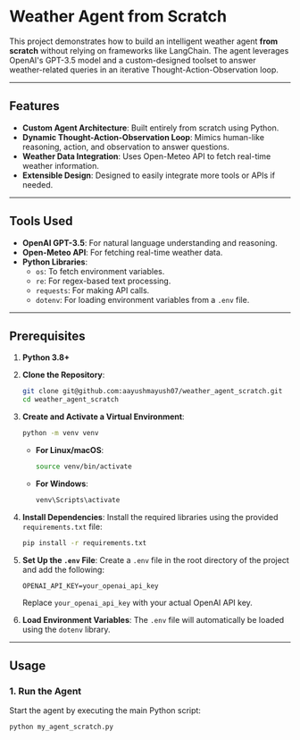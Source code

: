 # Weather Agent from Scratch

This project demonstrates how to build an intelligent weather agent **from scratch** without relying on frameworks like LangChain. The agent leverages OpenAI's GPT-3.5 model and a custom-designed toolset to answer weather-related queries in an iterative Thought-Action-Observation loop.

---

## Features

- **Custom Agent Architecture**: Built entirely from scratch using Python.
- **Dynamic Thought-Action-Observation Loop**: Mimics human-like reasoning, action, and observation to answer questions.
- **Weather Data Integration**: Uses Open-Meteo API to fetch real-time weather information.
- **Extensible Design**: Designed to easily integrate more tools or APIs if needed.

---

## Tools Used

- **OpenAI GPT-3.5**: For natural language understanding and reasoning.
- **Open-Meteo API**: For fetching real-time weather data.
- **Python Libraries**:
  - `os`: To fetch environment variables.
  - `re`: For regex-based text processing.
  - `requests`: For making API calls.
  - `dotenv`: For loading environment variables from a `.env` file.

---

## Prerequisites

1. **Python 3.8+**

2. **Clone the Repository**:
    ```bash
    git clone git@github.com:aayushmayush07/weather_agent_scratch.git
    cd weather_agent_scratch
    ```

3. **Create and Activate a Virtual Environment**:
    ```bash
    python -m venv venv
    ```

    - **For Linux/macOS**:
        ```bash
        source venv/bin/activate
        ```
    - **For Windows**:
        ```bash
        venv\Scripts\activate
        ```

4. **Install Dependencies**:
    Install the required libraries using the provided `requirements.txt` file:
    ```bash
    pip install -r requirements.txt
    ```

5. **Set Up the `.env` File**:
    Create a `.env` file in the root directory of the project and add the following:
    ```env
    OPENAI_API_KEY=your_openai_api_key
    ```
    Replace `your_openai_api_key` with your actual OpenAI API key.

6. **Load Environment Variables**:
    The `.env` file will automatically be loaded using the `dotenv` library.

---

## Usage

### 1. Run the Agent

Start the agent by executing the main Python script:
```bash
python my_agent_scratch.py
